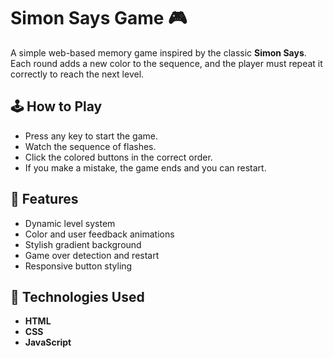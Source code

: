 # Simon Says Game 🎮

A simple web-based memory game inspired by the classic **Simon Says**. Each round adds a new color to the sequence, and the player must repeat it correctly to reach the next level.

## 🕹️ How to Play

- Press any key to start the game.
- Watch the sequence of flashes.
- Click the colored buttons in the correct order.
- If you make a mistake, the game ends and you can restart.

## 🚀 Features

- Dynamic level system
- Color and user feedback animations
- Stylish gradient background
- Game over detection and restart
- Responsive button styling

## 🧩 Technologies Used

- **HTML**
- **CSS**
- **JavaScript**



